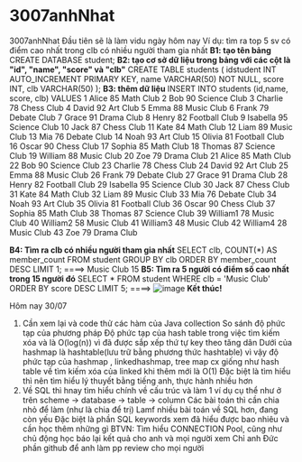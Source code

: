 # 3007anhNhat
3007anhNhat
Đầu tiên sẽ là làm vidu ngày hôm nay
Ví dụ: tìm ra top 5 sv có điểm cao nhất trong clb có nhiều người tham gia nhất
**B1: tạo tên bảng** 
CREATE DATABASE student;
**B2: tạo cơ sở dữ liệu trong bảng với các cột là "id", "name", "score" và "clb"**
CREATE TABLE students (
    idstudent INT AUTO_INCREMENT PRIMARY KEY,
    name VARCHAR(50) NOT NULL,
    score INT,
    clb VARCHAR(50)
);
**B3: thêm dữ liệu**
INSERT INTO students (id,name, score, clb) VALUES
1	Alice	85	Math Club
2	Bob	90	Science Club
3	Charlie	78	Chess Club
4	David	92	Art Club
5	Emma	88	Music Club
6	Frank	79	Debate Club
7	Grace	91	Drama Club
8	Henry	82	Football Club
9	Isabella	95	Science Club
10	Jack	87	Chess Club
11	Kate	84	Math Club
12	Liam	89	Music Club
13	Mia	76	Debate Club
14	Noah	93	Art Club
15	Olivia	81	Football Club
16	Oscar	90	Chess Club
17	Sophia	85	Math Club
18	Thomas	87	Science Club
19	William	88	Music Club
20	Zoe	79	Drama Club
21	Alice	85	Math Club
22	Bob	90	Science Club
23	Charlie	78	Chess Club
24	David	92	Art Club
25	Emma	88	Music Club
26	Frank	79	Debate Club
27	Grace	91	Drama Club
28	Henry	82	Football Club
29	Isabella	95	Science Club
30	Jack	87	Chess Club
31	Kate	84	Math Club
32	Liam	89	Music Club
33	Mia	76	Debate Club
34	Noah	93	Art Club
35	Olivia	81	Football Club
36	Oscar	90	Chess Club
37	Sophia	85	Math Club
38	Thomas	87	Science Club
39	William1	78	Music Club
40	William2	58	Music Club
41	William3	48	Music Club
42	William4	28	Music Club
43	Zoe	79	Drama Club

**B4: Tìm ra clb có nhiều người tham gia nhất**
SELECT clb, COUNT(*) AS member_count
FROM student
GROUP BY clb
ORDER BY member_count DESC
LIMIT 1;
====> Music Club	15
**B5: Tìm ra 5 người có điểm số cao nhất trong 15 người đó**
SELECT *
FROM student
WHERE clb = 'Music Club'
ORDER BY score DESC
LIMIT 5;
====> ![image](https://github.com/vietdtds/3007anhNhat/assets/104219452/3c40aca2-83aa-4d03-91a5-3709938b1b31)
**Kết thúc!**

Hôm nay 30/07
1. Cần xem lại và code thử các hàm của Java collection
So sánh độ phức tạp của phương pháp
Độ phức tạp của hash table trong việc tìm kiếm xóa và là O(log(n)) vì đã được sắp xếp thứ tự key theo tăng dân 
Dưới của hashmap là hashtable(lưu trữ bằng phương thức hashtable) vì vậy độ phức tạp của hashmap , linkedhashmap, tree map cx giống như hash table về tìm kiếm xóa 
của linked khi thêm mới là O(1) 
Đặc biệt là tìm hiểu thì nên tìm hiểu lý thuyết bằng tiếng anh, thực hành nhiều hơn
2. Về SQL thì hnay tìm hiểu chính về cấu trúc và làm 1 ví dụ cụ thể như ở trên
scheme -> database -> table -> column
Các bài toán thì cần chia nhỏ để làm (như là chia để trị)
Lamf nhiều bài toán về SQL hơn, đang còn yếu
Đặc biệt là phần SQL keywords xem đã hiểu được bao nhiêu và cần học thêm những gì
BTVN: Tìm hiểu CONNECTION Pool, cũng như chủ động học báo lại kết quả cho anh và mọi người xem
   Chỉ anh Đức phần github để anh làm pp review cho mọi người

    
